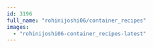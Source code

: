 ```yaml
---
id: 3196
full_name: "rohinijoshi06/container_recipes"
images: 
  - "rohinijoshi06-container_recipes-latest"
---
```

